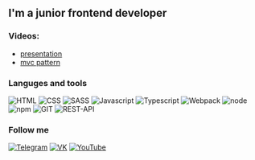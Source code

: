 ## I'm a junior frontend developer

<!-- **[My CV](https://antonkos.github.io/CV/)** -->

### Videos:

<!-- YOUTUBE:START -->

- [presentation](https://youtu.be/VK9WFAz_X4U)
- [mvc pattern](https://www.youtube.com/watch?v=m3zlQUbQOrs)
<!-- YOUTUBE:END -->

### Languges and tools

![HTML](https://img.shields.io/badge/HTML-090909?style=for-the-badge&logo=html5)
![CSS](https://img.shields.io/badge/CSS-090909?style=for-the-badge&logo=css3)
![SASS](https://img.shields.io/badge/SASS-090909?style=for-the-badge&logo=SASS)
![Javascript](https://img.shields.io/badge/Javascript-090909?style=for-the-badge&logo=javascript)
![Typescript](https://img.shields.io/badge/Typescript-090909?style=for-the-badge&logo=typescript)
![Webpack](https://img.shields.io/badge/Webpack-090909?style=for-the-badge&logo=webpack)
![node](https://img.shields.io/badge/node-090909?style=for-the-badge&logo=Node.js)
![npm](https://img.shields.io/badge/npm-090909?style=for-the-badge&logo=npm)
![GIT](https://img.shields.io/badge/GIT-090909?style=for-the-badge&logo=git)
![REST-API](https://img.shields.io/badge/REST-090909?style=for-the-badge&logo=rest-api)

### Follow me

[![Telegram](https://img.shields.io/badge/telegram-090909?style=for-the-badge&logo=telegram)](https://t.me/AntonKos88)
[![VK](https://img.shields.io/badge/VK-090909?style=for-the-badge&logo=vk&logoColor=4680c2)](https://vk.com/id4741346)
[![YouTube](https://img.shields.io/badge/YouTube-090909?style=for-the-badge&logo=youtube&logoColor=FF0000)](https://www.youtube.com/channel/UCsjO9YsAMI66ZWjhhr451ig)
